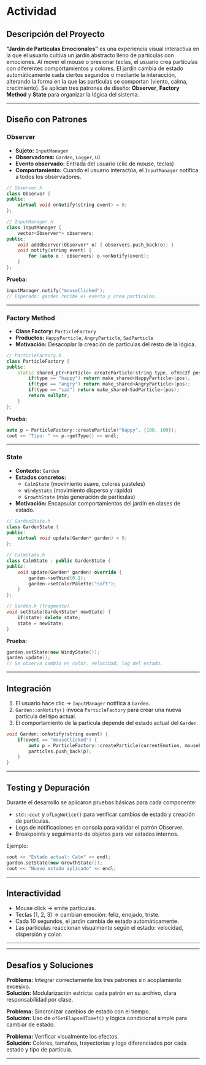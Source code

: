# Actividad

##  Descripción del Proyecto

**“Jardín de Partículas Emocionales”** es una experiencia visual interactiva en la que el usuario cultiva un jardín abstracto lleno de partículas con emociones. Al mover el mouse o presionar teclas, el usuario crea partículas con diferentes comportamientos y colores. El jardín cambia de estado automáticamente cada ciertos segundos o mediante la interacción, alterando la forma en la que las partículas se comportan (viento, calma, crecimiento). Se aplican tres patrones de diseño: **Observer**, **Factory Method** y **State** para organizar la lógica del sistema.

---

##  Diseño con Patrones

###  Observer

- **Sujeto:** `InputManager`
- **Observadores:** `Garden`, `Logger`, `UI`
- **Evento observado:** Entrada del usuario (clic de mouse, teclas)
- **Comportamiento:** Cuando el usuario interactúa, el `InputManager` notifica a todos los observadores.

```cpp
// Observer.h
class Observer {
public:
    virtual void onNotify(string event) = 0;
};

// InputManager.h
class InputManager {
    vector<Observer*> observers;
public:
    void addObserver(Observer* o) { observers.push_back(o); }
    void notify(string event) {
        for (auto o : observers) o->onNotify(event);
    }
};
```

**Prueba:**
```cpp
inputManager.notify("mouseClicked");
// Esperado: garden recibe el evento y crea partículas.
```

---

###  Factory Method

- **Clase Factory:** `ParticleFactory`
- **Productos:** `HappyParticle`, `AngryParticle`, `SadParticle`
- **Motivación:** Desacoplar la creación de partículas del resto de la lógica.

```cpp
// ParticleFactory.h
class ParticleFactory {
public:
    static shared_ptr<Particle> createParticle(string type, ofVec2f pos) {
        if(type == "happy") return make_shared<HappyParticle>(pos);
        if(type == "angry") return make_shared<AngryParticle>(pos);
        if(type == "sad") return make_shared<SadParticle>(pos);
        return nullptr;
    }
};
```

**Prueba:**
```cpp
auto p = ParticleFactory::createParticle("happy", {100, 100});
cout << "Tipo: " << p->getType() << endl;
```

---

###  State

- **Contexto:** `Garden`
- **Estados concretos:**
  - `CalmState` (movimiento suave, colores pasteles)
  - `WindyState` (movimiento disperso y rápido)
  - `GrowthState` (más generación de partículas)
- **Motivación:** Encapsular comportamientos del jardín en clases de estado.

```cpp
// GardenState.h
class GardenState {
public:
    virtual void update(Garden* garden) = 0;
};

// CalmState.h
class CalmState : public GardenState {
public:
    void update(Garden* garden) override {
        garden->setWind(0.1);
        garden->setColorPalette("soft");
    }
};
```

```cpp
// Garden.h (fragmento)
void setState(GardenState* newState) {
    if(state) delete state;
    state = newState;
}
```

**Prueba:**
```cpp
garden.setState(new WindyState());
garden.update();
// Se observa cambio en color, velocidad, log del estado.
```

---

##  Integración

1. El usuario hace clic → `InputManager` notifica a `Garden`.
2. `Garden::onNotify()` invoca `ParticleFactory` para crear una nueva partícula del tipo actual.
3. El comportamiento de la partícula depende del estado actual del `Garden`.

```cpp
void Garden::onNotify(string event) {
    if(event == "mouseClicked") {
        auto p = ParticleFactory::createParticle(currentEmotion, mousePos);
        particles.push_back(p);
    }
}
```

---

##  Testing y Depuración

Durante el desarrollo se aplicaron pruebas básicas para cada componente:

- `std::cout` y `ofLogNotice()` para verificar cambios de estado y creación de partículas.
- Logs de notificaciones en consola para validar el patrón Observer.
- Breakpoints y seguimiento de objetos para ver estados internos.

Ejemplo:
```cpp
cout << "Estado actual: Calm" << endl;
garden.setState(new GrowthState());
cout << "Nuevo estado aplicado" << endl;
```

---

##  Interactividad

- Mouse click → emite partículas.
- Teclas (1, 2, 3) → cambian emoción: feliz, enojado, triste.
- Cada 10 segundos, el jardín cambia de estado automáticamente.
- Las partículas reaccionan visualmente según el estado: velocidad, dispersión y color.

---


---

##  Desafíos y Soluciones

**Problema:** Integrar correctamente los tres patrones sin acoplamiento excesivo.  
**Solución:** Modularización estricta: cada patrón en su archivo, clara responsabilidad por clase.

**Problema:** Sincronizar cambios de estado con el tiempo.  
**Solución:** Uso de `ofGetElapsedTimef()` y lógica condicional simple para cambiar de estado.

**Problema:** Verificar visualmente los efectos.  
**Solución:** Colores, tamaños, trayectorias y logs diferenciados por cada estado y tipo de partícula.

---


